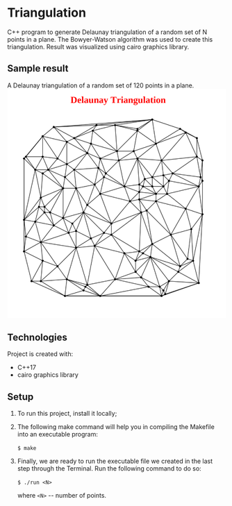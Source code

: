 # Triangulation
C++ program to generate Delaunay triangulation of a random set of N points in a plane. The Bowyer-Watson algorithm was used to create this triangulation. Result was visualized using cairo graphics library.

## Sample result
A Delaunay triangulation of a random set of 120 points in a plane.
![example](https://github.com/wslowinski/Triangulation/blob/main/image/example.png)

## Technologies
Project is created with:
* C++17
* cairo graphics library
	
## Setup
1. To run this project, install it locally;
2. The following make command will help you in compiling the Makefile into an executable program:

   ```$ make```

3. Finally, we are ready to run the executable file we created in the last step through the Terminal. Run the following command to do so:

   ```$ ./run <N>```

   where ```<N>``` -- number of points.
